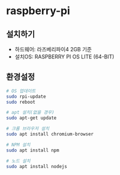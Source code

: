 # raspberry-pi

## 설치하기
- 하드웨어: 라즈베리파이4 2GB 기준
- 설치OS: RASPBERRY PI OS LITE (64-BIT)

## 환경설정
```sh
# OS 업데이트
sudo rpi-update
sudo reboot

# apt 설치(없을 경우)
sudo apt-get update

# 크롬 브라우저 설치
sudo apt install chromium-browser

# NPM 설치
sudo apt install npm

# 노드 설치
sudo apt install nodejs
```
